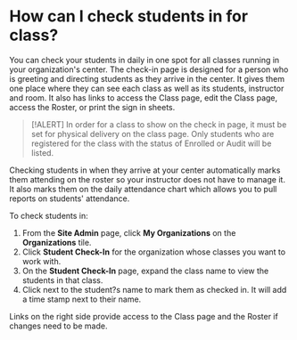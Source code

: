 # How can I check students in for class?

You can check your students in daily in one spot for all classes running in your organization's center. The check-in page is designed for a person who is greeting and directing students as they arrive in the center. It gives them one place where they can see each class as well as its students, instructor and room. It also has links to access the Class page, edit the Class page, access the Roster, or print the sign in sheets.  

>[!ALERT] In order for a class to show on the check in page, it must be set for physical delivery on the class page. Only students who are registered for the class with the status of Enrolled or Audit will be listed.  

Checking students in when they arrive at your center automatically marks them attending on the roster so your instructor does not have to manage it. It also marks them on the daily attendance chart which allows you to pull reports on students' attendance. 

To check students in:
1. From the **Site Admin** page, click **My Organizations** on the **Organizations** tile. 
1. Click **Student Check-In** for the organization whose classes you want to work with. 
1. On the **Student Check-In** page, expand the class name to view the students in that class. 
1. Click next to the student?s name to mark them as checked in. It will add a time stamp next to their name. 

Links on the right side provide access to the Class page and the Roster if changes need to be made. 


